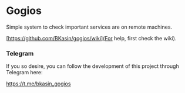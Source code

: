 # Gogios

Simple system to check important services are on remote machines.

[https://github.com/BKasin/gogios/wiki](For help, first check the wiki).

### Telegram

If you so desire, you can follow the development of this project through Telegram here:

<https://t.me/bkasin_gogios>
